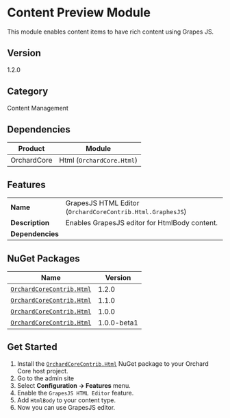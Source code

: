 # Content Preview Module

This module enables content items to have rich content using Grapes JS.

## Version

1.2.0

## Category

Content Management

## Dependencies

| Product     | Module                    |
|-------------|---------------------------|
| OrchardCore | Html (`OrchardCore.Html`) |

## Features

|                  |                                                            |
|------------------|------------------------------------------------------------|
| **Name**         | GrapesJS HTML Editor (`OrchardCoreContrib.Html.GraphesJS`) |
| **Description**  | Enables GrapesJS editor for HtmlBody content.              |
| **Dependencies** |                                                            |

## NuGet Packages

| Name                                                                                            | Version     |
|-------------------------------------------------------------------------------------------------|-------------|
| [`OrchardCoreContrib.Html`](https://www.nuget.org/packages/OrchardCoreContrib.Html/1.2.0)       | 1.2.0       |
| [`OrchardCoreContrib.Html`](https://www.nuget.org/packages/OrchardCoreContrib.Html/1.1.0)       | 1.1.0       |
| [`OrchardCoreContrib.Html`](https://www.nuget.org/packages/OrchardCoreContrib.Html/1.0.0)       | 1.0.0       |
| [`OrchardCoreContrib.Html`](https://www.nuget.org/packages/OrchardCoreContrib.Html/1.0.0-beta1) | 1.0.0-beta1 |

## Get Started

1. Install the [`OrchardCoreContrib.Html`](https://www.nuget.org/packages/OrchardCoreContrib.Html/) NuGet package to your Orchard Core host project.
2. Go to the admin site
3. Select **Configuration -> Features** menu.
4. Enable the `GrapesJS HTML Editor` feature.
5. Add `HtmlBody` to your content type.
6. Now you can use GrapesJS editor.
